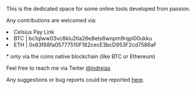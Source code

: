 This is the dedicated space for some online tools developed from passion.

Any contributions are welcomed via:
<li>Celsius Pay Link
<li>BTC | bc1qlww03vc8klu2tla26e8ets6wnpm9rqpl00ukku
<li>ETH | 0x83f88fa05777510F182cecE3bcD953F2cd7586aF

\* only via the coins native blockchain (like BTC or Ethereum)

Feel free to reach me via Twiter [@indreias](https://twitter.com/indreias)

Any suggestions or bug reports could be reported [here](https://github.com/indreias/abxba/issues).
